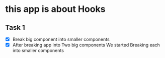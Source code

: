 # this app is about Hooks

## Task 1

- [x] Break big component into smaller components
- [x] After breaking app into Two big components We started Breaking each into smaller components
